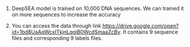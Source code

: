 1) DeepSEA model is trained on 10,000 DNA sequences. We can trained it on more sequences to increase the accuracy

2) You can access the data through link https://drive.google.com/open?id=1bd8UaAqWcxITkjnLqgiB0WcdSmaaZcBv. It contains 9 sequence files and corresponding 9 labels files.
